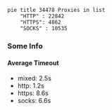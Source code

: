 
```mermaid
pie title 34478 Proxies in list
    "HTTP" : 22842
    "HTTPS": 4862
    "SOCKS" : 10535
```

### Some Info
#### Average Timeout

- mixed: 2.5s
- http: 1.2s
- https: 8.6s
- socks: 6.6s